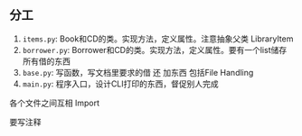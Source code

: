 ## 分工

1.   `items.py`: Book和CD的类。实现方法，定义属性。注意抽象父类 LibraryItem
2.   `borrower.py`: Borrower和CD的类。实现方法，定义属性。要有一个list储存所有借的东西
3.   `base.py`: 写函数，写文档里要求的借 还 加东西 包括File Handling
4.   `main.py`: 程序入口，设计CLI打印的东西，督促别人完成



各个文件之间互相 Import 

要写注释